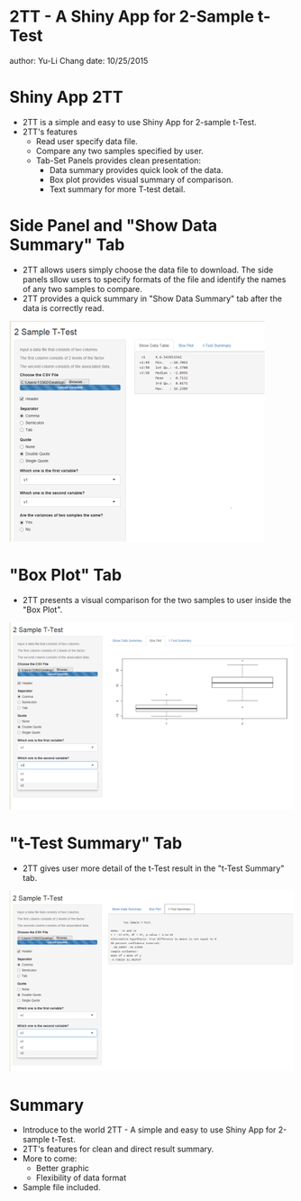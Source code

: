 2TT - A Shiny App for 2-Sample t-Test
========================================================
author: Yu-Li Chang
date: 10/25/2015

Shiny App 2TT
========================================================
- 2TT is a simple and easy to use Shiny App for 2-sample t-Test.
- 2TT's features
  - Read user specify data file. 
  - Compare any two samples specified by user.
  - Tab-Set Panels provides clean presentation:
    - Data summary provides quick look of the data.
    - Box plot provides visual summary of comparison.
    - Text summary for more T-test detail.

Side Panel and "Show Data Summary" Tab 
========================================================
- 2TT allows users simply choose the data file to download. The side panels sllow users to specify formats of the file and identify the names of any two samples to compare.
- 2TT provides a quick summary in "Show Data Summary" tab after the data is correctly read.

![alt text](AppLook.png)

"Box Plot" Tab 
========================================================
- 2TT presents a visual comparison for the two samples to user inside the "Box Plot". 

![alt text](BoxPlot.png)

"t-Test Summary" Tab 
========================================================
- 2TT gives user more detail of the t-Test result in the "t-Test Summary" tab.

![alt text](t-TestSummary.png)

Summary
========================================================
- Introduce to the world 2TT - A simple and easy to use Shiny App for 2-sample t-Test.
- 2TT's features for clean and direct result summary.
- More to come:
  - Better graphic
  - Flexibility of data format
- Sample file included.
